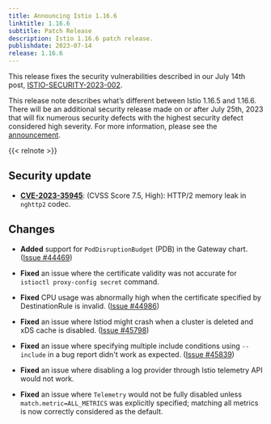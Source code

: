 ```yaml
---
title: Announcing Istio 1.16.6
linktitle: 1.16.6
subtitle: Patch Release
description: Istio 1.16.6 patch release.
publishdate: 2023-07-14
release: 1.16.6
---
```


This release fixes the security vulnerabilities described in our July 14th post, [ISTIO-SECURITY-2023-002](/pt-br/news/security/istio-security-2023-002).

This release note describes what’s different between Istio 1.16.5 and 1.16.6. There will be an additional security release made on or after July 25th, 2023 that will fix numerous
security defects with the highest security defect considered high severity. For more information, please see the
[announcement](https://discuss.istio.io/t/upcoming-istio-v1-18-1-v1-17-4-and-v1-16-6-security-releases/15864).

{{< relnote >}}

## Security update

- __[CVE-2023-35945](https://github.com/envoyproxy/envoy/security/advisories/GHSA-jfxv-29pc-x22r)__: (CVSS Score 7.5, High):
HTTP/2 memory leak in `nghttp2` codec.

## Changes

- **Added** support for `PodDisruptionBudget` (PDB) in the Gateway chart.
  ([Issue #44469](https://github.com/istio/istio/issues/44469))

- **Fixed** an issue where the certificate validity was not accurate for `istioctl proxy-config secret` command.

- **Fixed** CPU usage was abnormally high when the certificate specified by DestinationRule is invalid.
  ([Issue #44986](https://github.com/istio/istio/issues/44986))

- **Fixed** an issue where Istiod might crash when a cluster is deleted and xDS cache is disabled.
  ([Issue #45798](https://github.com/istio/istio/issues/45798))

- **Fixed** an issue where specifying multiple include conditions using `--include` in a bug report didn't work as expected.
  ([Issue #45839](https://github.com/istio/istio/issues/45839))

- **Fixed** an issue where disabling a log provider through Istio telemetry API would not work.

- **Fixed** an issue where `Telemetry` would not be fully disabled unless `match.metric=ALL_METRICS` was explicitly specified; matching all metrics is now correctly considered as the default.
